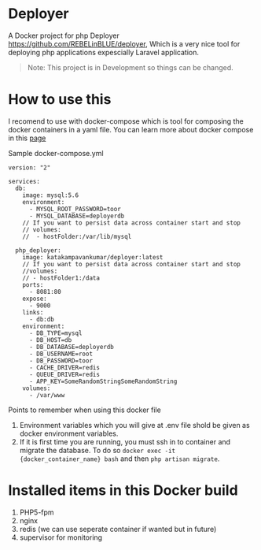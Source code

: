 # Deployer
A Docker project for php Deployer https://github.com/REBELinBLUE/deployer, Which is a very nice tool for deploying php 
applications expescially Laravel application.

> Note: This project is in Development so things can be changed.

# How to use this
I recomend to use with docker-compose which is tool for composing the docker containers in a yaml file. You can learn more 
about docker compose in this [page](https://docs.docker.com/compose/compose-file/)

Sample docker-compose.yml

````
version: "2"

services:
  db:
    image: mysql:5.6
    environment:
      - MYSQL_ROOT_PASSWORD=toor
      - MYSQL_DATABASE=deployerdb
    // If you want to persist data across container start and stop
    // volumes:
    //  - hostFolder:/var/lib/mysql

  php_deployer:
    image: katakampavankumar/deployer:latest
    // If you want to persist data across container start and stop
    //volumes: 
    // - hostFolder1:/data
    ports:
      - 8081:80
    expose:
      - 9000
    links:
      - db:db
    environment:
      - DB_TYPE=mysql
      - DB_HOST=db
      - DB_DATABASE=deployerdb
      - DB_USERNAME=root
      - DB_PASSWORD=toor
      - CACHE_DRIVER=redis
      - QUEUE_DRIVER=redis
      - APP_KEY=SomeRandomStringSomeRandomString
    volumes:
      - /var/www
````
Points to remember when using this docker file
  1) Environment variables which you will give at .env file shold be given as docker environment variables.
  2) If it is first time you are running, you must ssh in to container and migrate the database.
     To do so  `docker exec -it {docker_container_name} bash` and then `php artisan migrate`.
     
# Installed items in this Docker build
   1) PHP5-fpm 
   2) nginx
   3) redis (we can use seperate container if wanted but in future)
   4) supervisor for monitoring
